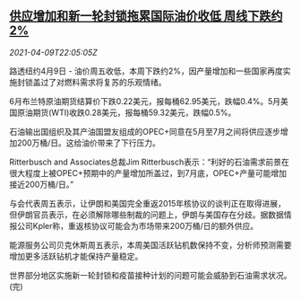 <!--1618007464000-->
[供应增加和新一轮封锁拖累国际油价收低 周线下跌约2%](https://cn.reuters.com/article/global-oil-drv-market-0409-idCNKBS2BW2V8)
------

<div><i>2021-04-09T22:05:05Z</i></div><p>路透纽约4月9日 - 油价周五收低，本周下跌约2%，因产量增加和一些国家再度实施封锁盖过了对燃料需求将复苏的乐观情绪。</p><p>6月布兰特原油期货结算价下跌0.22美元，报每桶62.95美元，跌幅0.4%。5月美国原油期货(WTI)收跌0.28美元，报每桶59.32美元，跌幅0.5%。</p><p>石油输出国组织及其产油国盟友组成的OPEC+同意在5月至7月之间将供应逐步增加200万桶/日。这给油价带来了下行压力。</p><p>Ritterbusch and Associates总裁Jim Ritterbusch表示：“利好的石油需求前景在很大程度上被OPEC+预期中的产量增加所盖过，到7月底，OPEC+产量可能增加接近200万桶/日。”</p><p>与会代表周五表示，让伊朗和美国完全重返2015年核协议的谈判正在取得进展，但伊朗官员表示，在必须解除哪些制裁的问题上，伊朗与美国存在分歧。据数据情报公司Kpler称，重返核协议可能会为市场带来200万桶/日的额外供应。</p><p>能源服务公司贝克休斯周五表示，本周美国活跃钻机数保持不变，分析师预测需要增加更多活跃钻机才能保持产量稳定。</p><p>世界部分地区实施新一轮封锁和疫苗接种计划的问题可能会威胁到石油需求状况。(完)</p>
